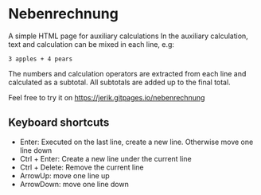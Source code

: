 # Nebenrechnung

A simple HTML page for auxiliary calculations
In the auxiliary calculation, text and calculation can be mixed in each line, e.g:

    3 apples + 4 pears

The numbers and calculation operators are extracted from each line and calculated as a subtotal.
All subtotals are added up to the final total. 

Feel free to try it on https://jerik.gitpages.io/nebenrechnung

## Keyboard shortcuts

- Enter: Executed on the last line, create a new line. Otherwise move one line down
- Ctrl + Enter: Create a new line under the current line
- Ctrl + Delete: Remove the current line
- ArrowUp: move one line up
- ArrowDown: move one line down

